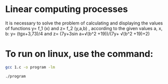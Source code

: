 # Linear computing processes
It is necessary to solve the problem of calculating and displaying the values of functions y= f_1 (x) and z= f_2 (y,a,b) , according to the given values a, x, b:
y= (tgx+3,73)/4 and  z= (7y+3sin a+√(b^2 +19))/(7y+ √(b^2 +19)+2)

# To run on linux, use the command:
```bash
gcc 1.c -o program -lm
```
```bash
./program
```
